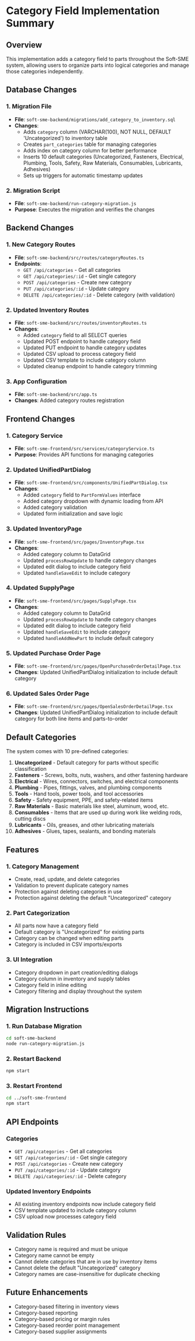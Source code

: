 # Category Field Implementation Summary

## Overview
This implementation adds a category field to parts throughout the Soft-SME system, allowing users to organize parts into logical categories and manage those categories independently.

## Database Changes

### 1. Migration File
- **File**: `soft-sme-backend/migrations/add_category_to_inventory.sql`
- **Changes**:
  - Adds `category` column (VARCHAR(100), NOT NULL, DEFAULT 'Uncategorized') to inventory table
  - Creates `part_categories` table for managing categories
  - Adds index on category column for better performance
  - Inserts 10 default categories (Uncategorized, Fasteners, Electrical, Plumbing, Tools, Safety, Raw Materials, Consumables, Lubricants, Adhesives)
  - Sets up triggers for automatic timestamp updates

### 2. Migration Script
- **File**: `soft-sme-backend/run-category-migration.js`
- **Purpose**: Executes the migration and verifies the changes

## Backend Changes

### 1. New Category Routes
- **File**: `soft-sme-backend/src/routes/categoryRoutes.ts`
- **Endpoints**:
  - `GET /api/categories` - Get all categories
  - `GET /api/categories/:id` - Get single category
  - `POST /api/categories` - Create new category
  - `PUT /api/categories/:id` - Update category
  - `DELETE /api/categories/:id` - Delete category (with validation)

### 2. Updated Inventory Routes
- **File**: `soft-sme-backend/src/routes/inventoryRoutes.ts`
- **Changes**:
  - Added `category` field to all SELECT queries
  - Updated POST endpoint to handle category field
  - Updated PUT endpoint to handle category updates
  - Updated CSV upload to process category field
  - Updated CSV template to include category column
  - Updated cleanup endpoint to handle category trimming

### 3. App Configuration
- **File**: `soft-sme-backend/src/app.ts`
- **Changes**: Added category routes registration

## Frontend Changes

### 1. Category Service
- **File**: `soft-sme-frontend/src/services/categoryService.ts`
- **Purpose**: Provides API functions for managing categories

### 2. Updated UnifiedPartDialog
- **File**: `soft-sme-frontend/src/components/UnifiedPartDialog.tsx`
- **Changes**:
  - Added `category` field to `PartFormValues` interface
  - Added category dropdown with dynamic loading from API
  - Added category validation
  - Updated form initialization and save logic

### 3. Updated InventoryPage
- **File**: `soft-sme-frontend/src/pages/InventoryPage.tsx`
- **Changes**:
  - Added category column to DataGrid
  - Updated `processRowUpdate` to handle category changes
  - Updated edit dialog to include category field
  - Updated `handleSaveEdit` to include category

### 4. Updated SupplyPage
- **File**: `soft-sme-frontend/src/pages/SupplyPage.tsx`
- **Changes**:
  - Added category column to DataGrid
  - Updated `processRowUpdate` to handle category changes
  - Updated edit dialog to include category field
  - Updated `handleSaveEdit` to include category
  - Updated `handleAddNewPart` to include default category

### 5. Updated Purchase Order Page
- **File**: `soft-sme-frontend/src/pages/OpenPurchaseOrderDetailPage.tsx`
- **Changes**: Updated UnifiedPartDialog initialization to include default category

### 6. Updated Sales Order Page
- **File**: `soft-sme-frontend/src/pages/OpenSalesOrderDetailPage.tsx`
- **Changes**: Updated UnifiedPartDialog initialization to include default category for both line items and parts-to-order

## Default Categories
The system comes with 10 pre-defined categories:
1. **Uncategorized** - Default category for parts without specific classification
2. **Fasteners** - Screws, bolts, nuts, washers, and other fastening hardware
3. **Electrical** - Wires, connectors, switches, and electrical components
4. **Plumbing** - Pipes, fittings, valves, and plumbing components
5. **Tools** - Hand tools, power tools, and tool accessories
6. **Safety** - Safety equipment, PPE, and safety-related items
7. **Raw Materials** - Basic materials like steel, aluminum, wood, etc.
8. **Consumables** - Items that are used up during work like welding rods, cutting discs
9. **Lubricants** - Oils, greases, and other lubricating materials
10. **Adhesives** - Glues, tapes, sealants, and bonding materials

## Features

### 1. Category Management
- Create, read, update, and delete categories
- Validation to prevent duplicate category names
- Protection against deleting categories in use
- Protection against deleting the default "Uncategorized" category

### 2. Part Categorization
- All parts now have a category field
- Default category is "Uncategorized" for existing parts
- Category can be changed when editing parts
- Category is included in CSV imports/exports

### 3. UI Integration
- Category dropdown in part creation/editing dialogs
- Category column in inventory and supply tables
- Category field in inline editing
- Category filtering and display throughout the system

## Migration Instructions

### 1. Run Database Migration
```bash
cd soft-sme-backend
node run-category-migration.js
```

### 2. Restart Backend
```bash
npm start
```

### 3. Restart Frontend
```bash
cd ../soft-sme-frontend
npm start
```

## API Endpoints

### Categories
- `GET /api/categories` - Get all categories
- `GET /api/categories/:id` - Get single category
- `POST /api/categories` - Create new category
- `PUT /api/categories/:id` - Update category
- `DELETE /api/categories/:id` - Delete category

### Updated Inventory Endpoints
- All existing inventory endpoints now include category field
- CSV template updated to include category column
- CSV upload now processes category field

## Validation Rules
- Category name is required and must be unique
- Category name cannot be empty
- Cannot delete categories that are in use by inventory items
- Cannot delete the default "Uncategorized" category
- Category names are case-insensitive for duplicate checking

## Future Enhancements
- Category-based filtering in inventory views
- Category-based reporting
- Category-based pricing or margin rules
- Category-based reorder point management
- Category-based supplier assignments
